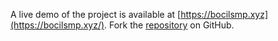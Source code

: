 A live demo of the project is available at [https://bocilsmp.xyz](https://bocilsmp.xyz/).
Fork the [repository](https://github.com/mutilbogeh) on GitHub.